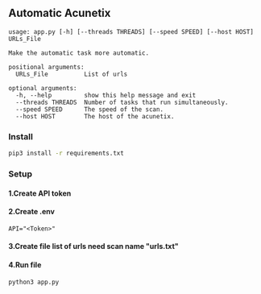 ## Automatic Acunetix
```
usage: app.py [-h] [--threads THREADS] [--speed SPEED] [--host HOST] URLs_File

Make the automatic task more automatic.

positional arguments:
  URLs_File          List of urls

optional arguments:
  -h, --help         show this help message and exit
  --threads THREADS  Number of tasks that run simultaneously.
  --speed SPEED      The speed of the scan.
  --host HOST        The host of the acunetix.
```

### Install
```bash
pip3 install -r requirements.txt 
```
### Setup
#### 1.Create API token

#### 2.Create .env

```
API="<Token>"
```

#### 3.Create file list of urls need scan name "urls.txt"

#### 4.Run file

```
python3 app.py
```
